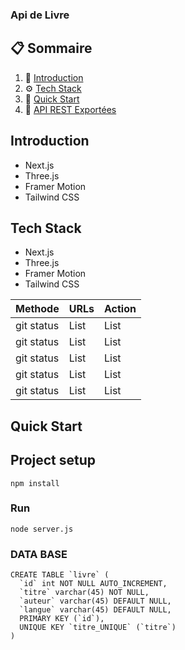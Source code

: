 ### Api de Livre

## 📋 <a name="table">Sommaire</a>

1. 🤖 [Introduction](#introduction)
2. ⚙️ [Tech Stack](#tech-stack)
3. 🤸 [Quick Start](#quick-start)
4. 🤸 [API REST Exportées](#api-rest-exportées)



## <a name="introduction">Introduction</a>

- Next.js
- Three.js
- Framer Motion
- Tailwind CSS

## <a name="tech-stack">Tech Stack</a>

- Next.js
- Three.js
- Framer Motion
- Tailwind CSS


| Methode | URLs | Action |
| --- | --- | --- |
| git status | List | List |
| git status | List | List |
| git status | List | List |
| git status | List | List |
| git status | List | List |

## <a name="quick-start"> Quick Start</a>

## Project setup
```
npm install
```

### Run
```
node server.js
```

### DATA BASE
```
CREATE TABLE `livre` (
  `id` int NOT NULL AUTO_INCREMENT,
  `titre` varchar(45) NOT NULL,
  `auteur` varchar(45) DEFAULT NULL,
  `langue` varchar(45) DEFAULT NULL,
  PRIMARY KEY (`id`),
  UNIQUE KEY `titre_UNIQUE` (`titre`)
) 
```